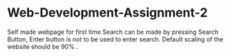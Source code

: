 # Web-Development-Assignment-2
Self made webpage for first time
Search can be made by pressing Search Button, Enter button is not to be used to enter search.
Default scaling of the website should be 90% .
